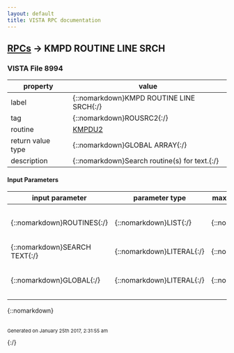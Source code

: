 ```yaml
---
layout: default
title: VISTA RPC documentation
---
```




## [RPCs](TableOfContent.md) &#8594; KMPD ROUTINE LINE SRCH 



### VISTA File 8994 


 property | value 
--- | --- 
 label | {::nomarkdown}KMPD ROUTINE LINE SRCH{:/}
 tag | {::nomarkdown}ROUSRC2{:/}
 routine | [KMPDU2](http://code.osehra.org/dox/Routine_KMPDU2_source.html)
 return value type | {::nomarkdown}GLOBAL ARRAY{:/}
 description | {::nomarkdown}Search routine(s) for text.{:/}

#### Input Parameters

| input parameter | parameter type | maximum data length | required | description | 
| --- | --- | --- | --- | --- | 
| {::nomarkdown}ROUTINES{:/} | {::nomarkdown}LIST{:/} | {::nomarkdown}60{:/} | {::nomarkdown}true{:/} | {::nomarkdown}Array containg routine names to be searched.        array(\RoutineName\)=\\{:/} | 
| {::nomarkdown}SEARCH TEXT{:/} | {::nomarkdown}LITERAL{:/} | {::nomarkdown}245{:/} | {::nomarkdown}true{:/} | {::nomarkdown}Text to search for.{:/} | 
| {::nomarkdown}GLOBAL{:/} | {::nomarkdown}LITERAL{:/} | {::nomarkdown}60{:/} | {::nomarkdown}true{:/} | {::nomarkdown}Temporary global storage for data.  Must be ^TMP or ^UTILITY.{:/} | 

{::nomarkdown} <br/><br/><p style="font-size: 11px">Generated on January 25th 2017, 2:31:55 am</p>{:/}